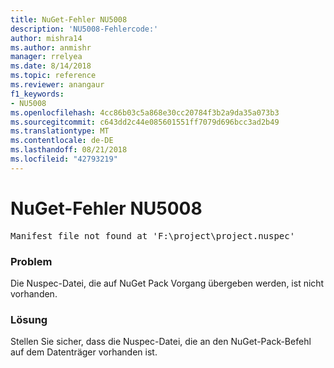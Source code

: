 ```yaml
---
title: NuGet-Fehler NU5008
description: 'NU5008-Fehlercode:'
author: mishra14
ms.author: anmishr
manager: rrelyea
ms.date: 8/14/2018
ms.topic: reference
ms.reviewer: anangaur
f1_keywords:
- NU5008
ms.openlocfilehash: 4cc86b03c5a868e30cc20784f3b2a9da35a073b3
ms.sourcegitcommit: c643dd2c44e085601551ff7079d696bcc3ad2b49
ms.translationtype: MT
ms.contentlocale: de-DE
ms.lasthandoff: 08/21/2018
ms.locfileid: "42793219"
---
```

# <a name="nuget-error-nu5008"></a>NuGet-Fehler NU5008
<pre>Manifest file not found at 'F:\project\project.nuspec'</pre>

### <a name="issue"></a>Problem

Die Nuspec-Datei, die auf NuGet Pack Vorgang übergeben werden, ist nicht vorhanden.


### <a name="solution"></a>Lösung

Stellen Sie sicher, dass die Nuspec-Datei, die an den NuGet-Pack-Befehl auf dem Datenträger vorhanden ist.

